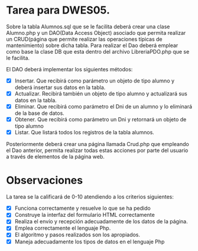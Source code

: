 # Tarea para DWES05.
Sobre la tabla Alumnos.sql que se le facilita deberá crear una clase Alumno.php y un DAO(Data Access Object) asociado que permita realizar un CRUD(página que permite realizar las operaciones típicas de mantenimiento) sobre dicha tabla. Para realizar el Dao deberá emplear como base la clase DB que esta dentro del archivo LibreriaPDO.php que se le facilita.

El DAO deberá implementar los siguientes métodos:
- [X] Insertar. Que recibirá como parámetro un objeto de tipo alumno y deberá insertar sus datos en la tabla.
- [X] Actualizar. Recibirá también un objeto de tipo alumno y actualizará sus datos en la tabla.
- [X] Eliminar. Que recibirá como parámetro el Dni de un alumno y lo eliminará de la base de datos.
- [X] Obtener. Que recibirá como parámetro un Dni y retornará un objeto de tipo alumno
- [X] Listar. Que listará todos los registros de la tabla alumnos.

Posteriormente deberá crear una página llamada Crud.php que empleando el Dao anterior, permita realizar todas estas acciones por parte del usuario a través de elementos de la página web.

# Observaciones
La tarea se la calificará de 0-10 atendiendo a los criterios siguientes:
- [X] Funciona correctamente y resuelve lo que se ha pedido
- [X] Construye la interfaz del formulario HTML correctamente
- [X] Realiza el envío y recepción adecuadamente de los datos de la página.
- [X] Emplea correctamente el lenguaje Php.
- [X] El algoritmo y pasos realizados son los apropiados.
- [X] Maneja adecuadamente los tipos de datos en el lenguaje Php

